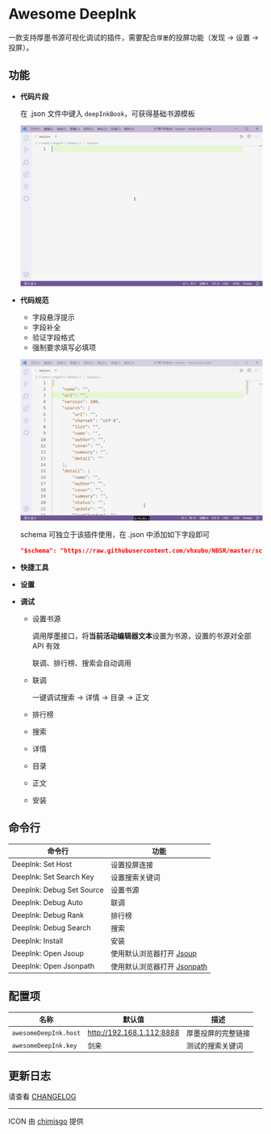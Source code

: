 # Awesome DeepInk

一款支持厚墨书源可视化调试的插件，需要配合`厚墨`的投屏功能（发现 -> 设置 -> 投屏）。

## 功能

- **代码片段**

  在 .json 文件中键入 `deepInkBook`，可获得基础书源模板

  ![deepInkBook](https://raw.githubusercontent.com/vhxubo/deepink-vscode-extension/master/res/media/deepinkbook.gif)

- **代码规范**

  - 字段悬浮提示
  - 字段补全
  - 验证字段格式
  - 强制要求填写必填项

  ![schema](https://raw.githubusercontent.com/vhxubo/deepink-vscode-extension/master/res/media/deepinkschema.gif)

  schema 可独立于该插件使用，在 .json 中添加如下字段即可

  ```json
  "$schema": "https://raw.githubusercontent.com/vhxubo/NBSR/master/schema.json"
  ```

- **快捷工具**

- **设置**

- **调试**

  - 设置书源

    调用厚墨接口，将**当前活动编辑器文本**设置为书源，设置的书源对全部 API 有效

    联调、排行榜、搜索会自动调用

  - 联调

    一键调试搜索 -> 详情 -> 目录 -> 正文

  - 排行榜

  - 搜索

  - 详情

  - 目录

  - 正文

  - 安装

## 命令行

| 命令行                    | 功能                                                 |
| ------------------------- | ---------------------------------------------------- |
| DeepInk: Set Host         | 设置投屏连接                                         |
| DeepInk: Set Search Key   | 设置搜索关键词                                       |
| DeepInk: Debug Set Source | 设置书源                                             |
| DeepInk: Debug Auto       | 联调                                                 |
| DeepInk: Debug Rank       | 排行榜                                               |
| DeepInk: Debug Search     | 搜索                                                 |
| DeepInk: Install          | 安装                                                 |
| DeepInk: Open Jsoup       | 使用默认浏览器打开 [Jsoup](https://try.jsoup.org/)   |
| DeepInk: Open Jsonpath    | 使用默认浏览器打开 [Jsonpath](https://jsonpath.com/) |

## 配置项

| 名称                  | 默认值                      | 描述               |
| --------------------- | --------------------------- | ------------------ |
| `awesomeDeepInk.host` | <http://192.168.1.112:8888> | 厚墨投屏的完整链接 |
| `awesomeDeepInk.key`  | 剑来                        | 测试的搜索关键词   |

## 更新日志

请查看 [CHANGELOG](https://github.com/chimisgo)

---

ICON 由 [chimisgo](https://github.com/chimisgo) 提供
